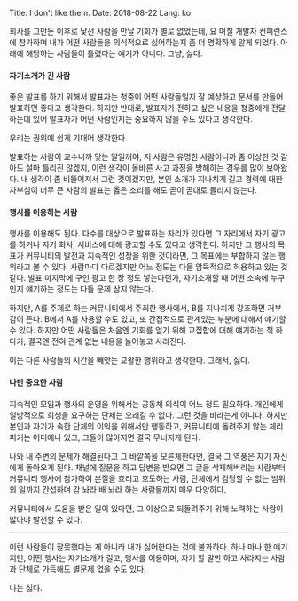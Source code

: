 Title: I don't like them.
Date: 2018-08-22
Lang: ko

회사를 그만둔 이후로 낯선 사람을 만날 기회가 별로 없었는데,
요 며칠 개발자 컨퍼런스에 참가하며 내가 어떤 사람들을 의식적으로 싫어하는지 좀 더 명확하게 알게 되었다.
아래에 해당하는 사람들이 틀렸다는 얘기가 아니다. 그냥, 싫다.

#### 자기소개가 긴 사람

좋은 발표를 하기 위해서 발표자는 청중이 어떤 사람들일지 잘 예상하고 문서를 만들어 발표하면 좋다고 생각한다.
하지만 반대로, 발표자가 전하고 싶은 내용을 청중에게 전달하는데 있어 발표자가 어떤 사람인지는 중요하지 않을 수도 있다고 생각한다.

우리는 권위에 쉽게 기대어 생각한다.

발표하는 사람이 교수니까 맞는 말일꺼야, 저 사람은 유명한 사람이니까 좀 이상한 것 같아도 설마 틀리진 않겠지,
이런 생각이 올바른 사고 과정을 방해하는 경우를 많이 보아왔다.
내 생각이 좀 비뚤어져서 그런 것이겠지만, 본인 소개가 지나치게 길고 경력에 대한 자부심이 너무 큰 사람의 발표는 옳은 소리를 해도 곧이 곧대로 들리지 않는다.

#### 행사를 이용하는 사람

행사를 이용해도 된다. 다수를 대상으로 발표하는 자리가 있다면 그 자리에서 자기 광고를 하거나 자기 회사, 서비스에 대해 광고할 수도 있다고 생각한다.
하지만 그 행사의 목표가 커뮤니티의 발전과 지속적인 성장을 위한 것이라면, 그 목표에는 부합하지 않는 행위라고 볼 수 있다.
사람마다 다르겠지만 어느 정도는 다들 암묵적으로 허용하고 있는 것 같다.
발표 마지막에 구인 광고 한 장 정도 넣는다던가, 자기소개할 때 어떤 소속에 누구인지 얘기하는 정도는 다들 문제 삼지 않는다.

하지만, A를 주제로 하는 커뮤니티에서 주최한 행사에서, B를 지나치게 강조하면 거부감이 든다.
B에서 A를 사용할 수도 있고, 또 간접적으로 관계있는 부분에 대해서 얘기할 수 있다.
하지만 어떤 사람들은 처음엔 기회를 얻기 위해 교집합에 대해 얘기하는 척 하다가, 결국엔 전혀 관계 없는 내용을 늘어놓고 사라진다.

이는 다른 사람들의 시간을 빼앗는 교활한 행위라고 생각한다. 그래서, 싫다.

#### 나만 중요한 사람

지속적인 모임과 행사의 운영을 위해서는 공동체 의식이 어느 정도 필요하다.
개인에게 일방적으로 희생을 요구하는 단체는 오래갈 수 없다. 그런 것을 바라는게 아니다.
하지만 본인과 자기가 속한 단체의 이익을 위해서만 행동하고, 커뮤니티에 돌려주지 않는 체리피커는 어디에나 있고, 그들이 많아지면 결국 무너지게 된다.

나와 내 주변의 문제가 해결된다고 그 바깥쪽을 모른체한다면, 결국 그 역풍은 자기 자신에게 돌아오게 된다.
채널에 질문을 하고 답변을 받으면 그 글을 삭제해버리는 사람부터 커뮤니티 행사에 참가하여 본질을 흐리고 호도하는 사람,
단체에서 감당할 수 없는 범위의 일까지 간섭하며 감 놔라 배 놔라 하는 사람들까지 매우 다양하다.

커뮤니티에서 도움을 받은 일이 있다면, 그 이상으로 되돌려주기 위해 노력하는 사람이 많아야 발전할 수 있다.

----

이런 사람들이 잘못했다는 게 아니라 내가 싫어한다는 것에 불과하다.
하나 마나 한 얘기지만, 어떤 행사는 자기소개가 길고, 행사를 이용하며, 자기 할 말만 하고 사라지는 사람과 단체로 가득해도 별문제 없을 수도 있다.

나는 싫다.

